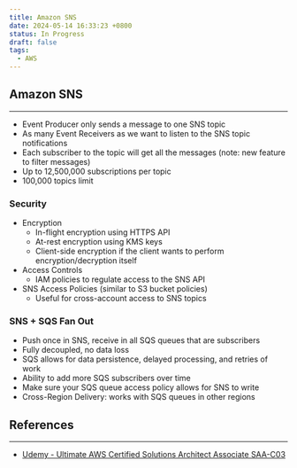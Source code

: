 ```yaml
---
title: Amazon SNS
date: 2024-05-14 16:33:23 +0800
status: In Progress
draft: false
tags:
  - AWS
---
```

## Amazon SNS
---
- Event Producer only sends a message to one SNS topic
- As many Event Receivers as we want to listen to the SNS topic notifications
- Each subscriber to the topic will get all the messages (note: new feature to filter messages)
- Up to 12,500,000 subscriptions per topic
- 100,000 topics limit

### Security
- Encryption
	- In-flight encryption using HTTPS API
	- At-rest encryption using KMS keys
	- Client-side encryption if the client wants to perform encryption/decryption itself
- Access Controls
	- IAM policies to regulate access to the SNS API
- SNS Access Policies (similar to S3 bucket policies)
	- Useful for cross-account access to SNS topics

### SNS + SQS Fan Out
- Push once in SNS, receive in all SQS queues that are subscribers
- Fully decoupled, no data loss
- SQS allows for data persistence, delayed processing, and retries of work
- Ability to add more SQS subscribers over time
- Make sure your SQS queue access policy allows for SNS to write
- Cross-Region Delivery: works with SQS queues in other regions

## References
---
- [Udemy - Ultimate AWS Certified Solutions Architect Associate SAA-C03](https://www.udemy.com/course/aws-certified-solutions-architect-associate-saa-c03)
